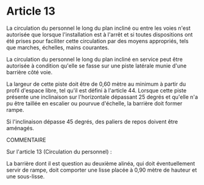 # Article 13

La circulation du personnel le long du plan incliné ou entre les voies n'est autorisée que lorsque l'installation est à l'arrêt et si toutes dispositions ont été prises pour faciliter cette circulation par des moyens appropriés, tels que marches, échelles, mains courantes.

La circulation du personnel le long du plan incliné en service peut être autorisée à condition qu'elle se fasse sur une piste latérale munie d'une barrière côté voie.

La largeur de cette piste doit être de 0,60 mètre au minimum à partir du profil d'espace libre, tel qu'il est défini à l'article 44.    Lorsque cette piste présente une inclinaison sur l'horizontale dépassant 25 degrés et qu'elle n'a pu être taillée en escalier ou pourvue d'échelle, la barrière doit former rampe.

Si l'inclinaison dépasse 45 degrés, des paliers de repos doivent être aménagés.

COMMENTAIRE

Sur l'article 13 (Circulation du personnel) :

La barrière dont il est question au deuxième alinéa, qui doit éventuellement servir de rampe, doit comporter une lisse placée à 0,90 mètre de hauteur et une sous-lisse.
